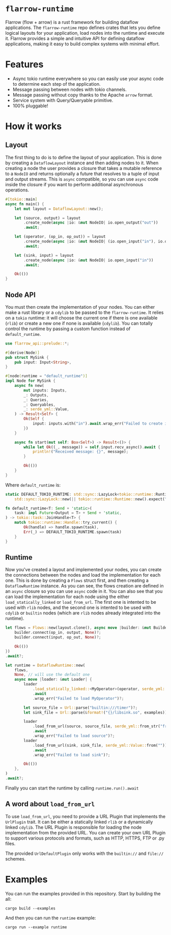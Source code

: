 # `flarrow-runtime`

Flarrow (flow + arrow) is a rust framework for building dataflow applications. The `flarrow-runtime` repo defines crates that lets you define logical layouts for your application, load nodes into the runtime and execute it. Flarrow provides a simple and intuitive API for defining dataflow applications, making it easy to build complex systems with minimal effort.

# Features

- Async tokio runtime everywhere so you can easily use your async code to determine each step of the application.
- Message passing between nodes with tokio channels.
- Message passing without copy thanks to the Apache `arrow` format.
- Service system with Query/Queryable primitive.
- 100% pluggable!

# How it works

## Layout

The first thing to do is to define the layout of your application. This is done by creating a `DataflowLayout` instance and then adding nodes to it. When creating a node the user provides a closure that takes a mutable reference to a `NodeIO` and returns optionally a future that resolves to a tuple of input and output streams. This is `async` compatible, so you can use `async` code inside the closure if you want to perform additional asynchronous operations.

```rust
#[tokio::main]
async fn main() {
    let mut layout = DataflowLayout::new();

    let (source, output) = layout
        .create_node(async |io: &mut NodeIO| io.open_output("out"))
        .await;

    let (operator, (op_in, op_out)) = layout
        .create_node(async |io: &mut NodeIO| (io.open_input("in"), io.open_output("out")))
        .await;

    let (sink, input) = layout
        .create_node(async |io: &mut NodeIO| io.open_input("in"))
        .await;

    Ok(())
}
```

## Node API

You must then create the implementation of your nodes. You can either make a rust library or a `cdylib` to be passed to the `flarrow-runtime`. It relies on a `tokio` runtime: it will choose the current one if there is one available (`rlib`) or create a new one if none is available (`cdylib`). You can totally control the runtime by passing a custom function instead of `default_runtime`.

```rust
use flarrow_api::prelude::*;

#[derive(Node)]
pub struct MySink {
    pub input: Input<String>,
}

#[node(runtime = "default_runtime")]
impl Node for MySink {
    async fn new(
        mut inputs: Inputs,
        _: Outputs,
        _: Queries,
        _: Queryables,
        _: serde_yml::Value,
    ) -> Result<Self> {
        Ok(Self {
            input: inputs.with("in").await.wrap_err("Failed to create input")?,
        })
    }

    async fn start(mut self: Box<Self>) -> Result<()> {
        while let Ok((_, message)) = self.input.recv_async().await {
            println!("Received message: {}", message);
        }

        Ok(())
    }
}
```

Where `default_runtime` is:

```rust
static DEFAULT_TOKIO_RUNTIME: std::sync::LazyLock<tokio::runtime::Runtime> =
    std::sync::LazyLock::new(|| tokio::runtime::Runtime::new().expect("Failed to create Tokio runtime"));

fn default_runtime<T: Send + 'static>(
    task: impl Future<Output = T> + Send + 'static,
) -> tokio::task::JoinHandle<T> {
    match tokio::runtime::Handle::try_current() {
        Ok(handle) => handle.spawn(task),
        Err(_) => DEFAULT_TOKIO_RUNTIME.spawn(task)
    }
}
```

## Runtime

Now you've created a layout and implemented your nodes, you can create the connections between the nodes and load the implementation for each one. This is done by creating a `Flows` struct first, and then creating a `DataflowRuntime` instance. As you can see, the flows creation are defined in an `async` closure so you can use `async` code in it. You can also see that you can load the implementation for each node using the either `load_statically_linked` or `load_from_url`. The first one is intented to be used with `rlib` nodes, and the second one is intented to be used with `cdylib` or `builtin` nodes (which are `rlib` nodes already integrated into the runtime).

```rust
let flows = Flows::new(layout.clone(), async move |builder: &mut Builder| {
    builder.connect(op_in, output, None)?;
    builder.connect(input, op_out, None)?;

    Ok(())
})
.await?;

let runtime = DataflowRuntime::new(
    flows,
    None, // will use the default one
    async move |loader: &mut Loader| {
        loader
            .load_statically_linked::<MyOperator>(operator, serde_yml::Value::from(""))
            .await
            .wrap_err("Failed to load MyOperator")?;

        let source_file = Url::parse("builtin:///timer")?;
        let sink_file = Url::parse(&format!("{}/libsink.so", examples))?;

        loader
            .load_from_url(source, source_file, serde_yml::from_str("frequency: 5.0")?)
            .await
            .wrap_err("Failed to load source")?;
        loader
            .load_from_url(sink, sink_file, serde_yml::Value::from(""))
            .await
            .wrap_err("Failed to load sink")?;

        Ok(())
    },
)
.await?;
```

Finally you can start the runtime by calling `runtime.run().await`

## A word about `load_from_url`

To use `load_from_url`, you need to provide a URL Plugin that implements the `UrlPlugin` trait. It can be either a statically linked `rlib` or a dynamically linked `cdylib`. The URL Plugin is responsible for loading the node implementation from the provided URL. You can create your own URL Plugin to support various protocols and formats, such as HTTP, HTTPS, FTP or .py files.

The provided `UrlDefaultPlugin` only works with the `builtin://` and `file://` schemes.

# Examples

You can run the examples provided in this repository. Start by building the all:

```
cargo build --examples
```

And then you can run the `runtime` example:

```
cargo run --example runtime
```
